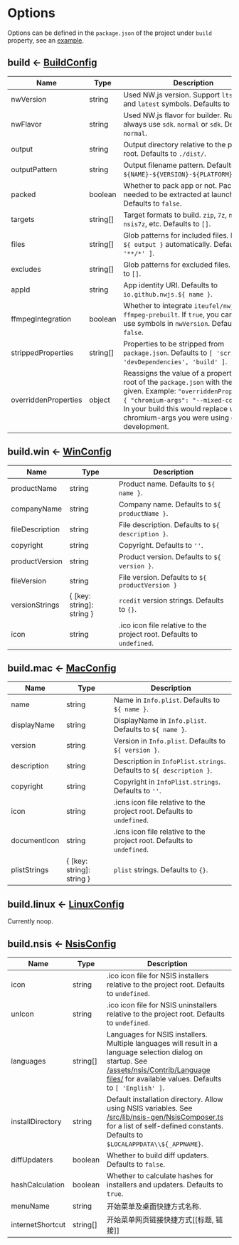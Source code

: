 # Options

Options can be defined in the `package.json` of the project under `build` property, see an [example](../assets/project/package.json).

## build <- [BuildConfig](../src/lib/config/BuildConfig.ts)

| Name                 | Type     | Description                                                                                                                                                                                                                                                     |
| -------------------- | -------- | --------------------------------------------------------------------------------------------------------------------------------------------------------------------------------------------------------------------------------------------------------------- |
| nwVersion            | string   | Used NW.js version. Support `lts`, `stable` and `latest` symbols. Defaults to `lts`.                                                                                                                                                                            |
| nwFlavor             | string   | Used NW.js flavor for builder. Runner will always use `sdk`. `normal` or `sdk`. Defaults to `normal`.                                                                                                                                                           |
| output               | string   | Output directory relative to the project root. Defaults to `./dist/`.                                                                                                                                                                                           |
| outputPattern        | string   | Output filename pattern. Defaults to `${NAME}-${VERSION}-${PLATFORM}-${ARCH}`.                                                                                                                                                                                  |
| packed               | boolean  | Whether to pack app or not. Packed app needed to be extracted at launch time. Defaults to `false`.                                                                                                                                                              |
| targets              | string[] | Target formats to build. `zip`, `7z`, `nsis` and `nsis7z`, etc. Defaults to `[]`.                                                                                                                                                                               |
| files                | string[] | Glob patterns for included files. Exclude `${ output }` automatically. Defaults to `[ '**/*' ]`.                                                                                                                                                                |
| excludes             | string[] | Glob patterns for excluded files. Defaults to `[]`.                                                                                                                                                                                                             |
| appId                | string   | App identity URI. Defaults to `io.github.nwjs.${ name }`.                                                                                                                                                                                                       |
| ffmpegIntegration    | boolean  | Whether to integrate `iteufel/nwjs-ffmpeg-prebuilt`. If `true`, you can NOT use symbols in `nwVersion`. Defaults to `false`.                                                                                                                                    |
| strippedProperties   | string[] | Properties to be stripped from `package.json`. Defaults to `[ 'scripts', 'devDependencies', 'build' ]`.                                                                                                                                                         |
| overriddenProperties | object   | Reassigns the value of a property at the root of the `package.json` with the value given. Example: `"overriddenProperties": { "chromium-args": "--mixed-context" }`. In your build this would replace whatever chromium-args you were using during development. |

## build.win <- [WinConfig](../src/lib/config/WinConfig.ts)

| Name            | Type                      | Description                                                           |
| --------------- | ------------------------- | --------------------------------------------------------------------- |
| productName     | string                    | Product name. Defaults to `${ name }`.                                |
| companyName     | string                    | Company name. Defaults to `${ productName }`.                         |
| fileDescription | string                    | File description. Defaults to `${ description }`.                     |
| copyright       | string                    | Copyright. Defaults to `''`.                                          |
| productVersion  | string                    | Product version. Defaults to `${ version }`.                          |
| fileVersion     | string                    | File version. Defaults to `${ productVersion }`                       |
| versionStrings  | { [key: string]: string } | `rcedit` version strings. Defaults to `{}`.                           |
| icon            | string                    | .ico icon file relative to the project root. Defaults to `undefined`. |

## build.mac <- [MacConfig](../src/lib/config/MacConfig.ts)

| Name         | Type                      | Description                                                            |
| ------------ | ------------------------- | ---------------------------------------------------------------------- |
| name         | string                    | Name in `Info.plist`. Defaults to `${ name }`.                         |
| displayName  | string                    | DisplayName in `Info.plist`. Defaults to `${ name }`.                  |
| version      | string                    | Version in `Info.plist`. Defaults to `${ version }`.                   |
| description  | string                    | Description in `InfoPlist.strings`. Defaults to `${ description }`.    |
| copyright    | string                    | Copyright in `InfoPlist.strings`. Defaults to `''`.                    |
| icon         | string                    | .icns icon file relative to the project root. Defaults to `undefined`. |
| documentIcon | string                    | .icns icon file relative to the project root. Defaults to `undefined`. |
| plistStrings | { [key: string]: string } | `plist` strings. Defaults to `{}`.                                     |

## build.linux <- [LinuxConfig](../src/lib/config/LinuxConfig.ts)

Currently noop.

## build.nsis <- [NsisConfig](../src/lib/config/NsisConfig.ts)

| Name             | Type     | Description                                                                                                                                                                                                                                      |
| ---------------- | -------- | ------------------------------------------------------------------------------------------------------------------------------------------------------------------------------------------------------------------------------------------------ |
| icon             | string   | .ico icon file for NSIS installers relative to the project root. Defaults to `undefined`.                                                                                                                                                        |
| unIcon           | string   | .ico icon file for NSIS uninstallers relative to the project root. Defaults to `undefined`.                                                                                                                                                      |
| languages        | string[] | Languages for NSIS installers. Multiple languages will result in a language selection dialog on startup. See [/assets/nsis/Contrib/Language files/](../assets/nsis/Contrib/Language%20files/) for available values. Defaults to `[ 'English' ]`. |
| installDirectory | string   | Default installation directory. Allow using NSIS variables. See [/src/lib/nsis-gen/NsisComposer.ts](../src/lib/nsis-gen/NsisComposer.ts) for a list of self-defined constants. Defaults to `$LOCALAPPDATA\\${_APPNAME}`.                         |
| diffUpdaters     | boolean  | Whether to build diff updaters. Defaults to `false`.                                                                                                                                                                                             |
| hashCalculation  | boolean  | Whether to calculate hashes for installers and updaters. Defaults to `true`.                                                                                                                                                                     |
| menuName         | string   | 开始菜单及桌面快捷方式名称.                                                                                                                                                                                                                      |
| internetShortcut | string[] | 开始菜单网页链接快捷方式[[标题, 链接]]                                                                                                                                                                                                           |
